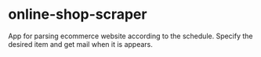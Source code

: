 # online-shop-scraper
App for parsing ecommerce website according to the schedule. Specify the desired item and get mail when it is appears.
